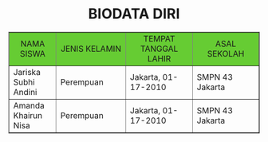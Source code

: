 <!DOCTYPE html>
<html>
<head>
<title>BIODATA DIRI</title>
</head>
<body>
<h1 align="center">BIODATA DIRI</h1>
<table width="850" border="1" cellspacing="0" cellpadding="5" align="center">
<tr align="center" bgcolor="#66CC33">
<td width="174">NAMA SISWA</td>
<td width="353">JENIS KELAMIN</td>
<td width="380">TEMPAT TANGGAL LAHIR</td>
<td width="380">ASAL SEKOLAH</td>
<tr>
<td>Jariska Subhi Andini</td>
<td>Perempuan</td>
<td>Jakarta, 01-17-2010</td>
<td>SMPN 43 Jakarta</td>
<tr>
<td>Amanda Khairun Nisa</td>
<td>Perempuan</td>
<td>Jakarta, 01-17-2010</td>
<td>SMPN 43 Jakarta</td>
</tr>
</table>
</body>
</html>
